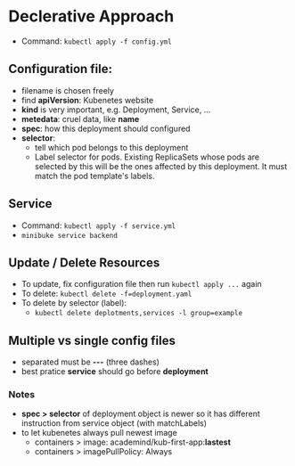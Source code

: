 # Declerative Approach

- Command: ```kubectl apply -f config.yml```

## Configuration file:

- filename is chosen freely
- find **apiVersion**: Kubenetes website
- **kind** is very important, e.g. Deployment, Service, ...
- **metedata**: cruel data, like **name**
- **spec**: how this deployment should configured
- **selector**:
  - tell which pod belongs to this deployment
  - Label selector for pods. Existing ReplicaSets whose pods are selected by this will be the ones affected by this deployment. It must match the pod template's labels.

## Service

- Command: ```kubectl apply -f service.yml```
- ```minibuke service backend```

## Update / Delete Resources

- To update, fix configuration file then run ```kubectl apply ...``` again
- To delete: ```kubectl delete -f=deployment.yaml```
- To delete by selector (label):
  - ```kubectl delete deplotments,services -l group=example```

## Multiple vs single config files

- separated must be **---** (three dashes)
- best pratice **service** should go before **deployment**

### Notes

- **spec > selector** of deployment object is newer so it has different instruction from service object (with matchLabels)
- to let kubenetes always pull newest image
  - containers > image: academind/kub-first-app:**lastest**
  - containers > imagePullPolicy: Always